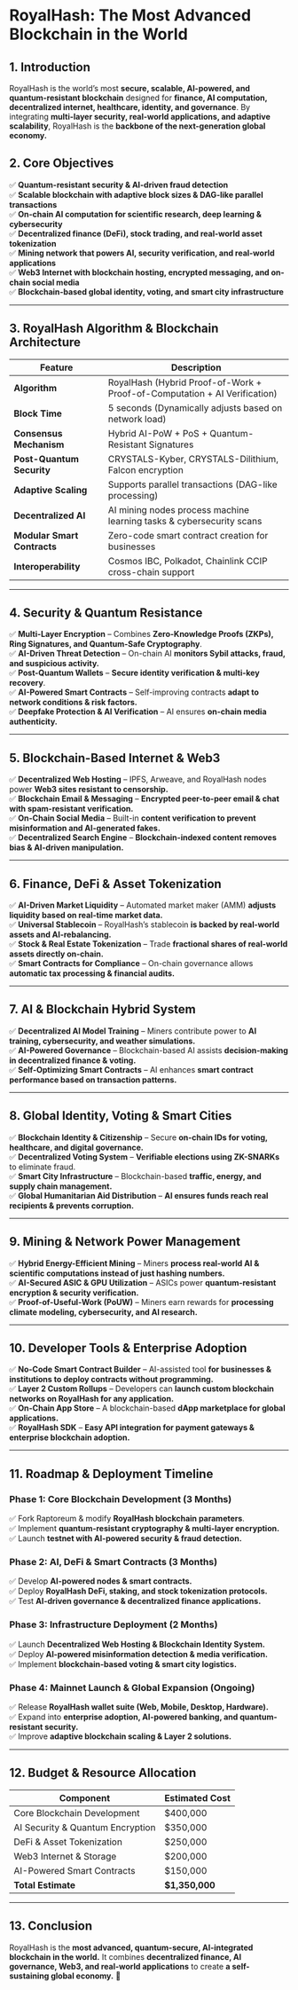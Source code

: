 # **RoyalHash: The Most Advanced Blockchain in the World**

## **1. Introduction**
RoyalHash is the world’s most **secure, scalable, AI-powered, and quantum-resistant blockchain** designed for **finance, AI computation, decentralized internet, healthcare, identity, and governance**. By integrating **multi-layer security, real-world applications, and adaptive scalability**, RoyalHash is the **backbone of the next-generation global economy.**

## **2. Core Objectives**
✅ **Quantum-resistant security & AI-driven fraud detection**  
✅ **Scalable blockchain with adaptive block sizes & DAG-like parallel transactions**  
✅ **On-chain AI computation for scientific research, deep learning & cybersecurity**  
✅ **Decentralized finance (DeFi), stock trading, and real-world asset tokenization**  
✅ **Mining network that powers AI, security verification, and real-world applications**  
✅ **Web3 Internet with blockchain hosting, encrypted messaging, and on-chain social media**  
✅ **Blockchain-based global identity, voting, and smart city infrastructure**  

---

## **3. RoyalHash Algorithm & Blockchain Architecture**
| **Feature**                  | **Description** |
|------------------------------|----------------|
| **Algorithm**                | RoyalHash (Hybrid Proof-of-Work + Proof-of-Computation + AI Verification) |
| **Block Time**               | 5 seconds (Dynamically adjusts based on network load) |
| **Consensus Mechanism**      | Hybrid AI-PoW + PoS + Quantum-Resistant Signatures |
| **Post-Quantum Security**    | CRYSTALS-Kyber, CRYSTALS-Dilithium, Falcon encryption |
| **Adaptive Scaling**         | Supports parallel transactions (DAG-like processing) |
| **Decentralized AI**         | AI mining nodes process machine learning tasks & cybersecurity scans |
| **Modular Smart Contracts**  | Zero-code smart contract creation for businesses |
| **Interoperability**         | Cosmos IBC, Polkadot, Chainlink CCIP cross-chain support |

---

## **4. Security & Quantum Resistance**
✅ **Multi-Layer Encryption** – Combines **Zero-Knowledge Proofs (ZKPs), Ring Signatures, and Quantum-Safe Cryptography**.  
✅ **AI-Driven Threat Detection** – On-chain AI **monitors Sybil attacks, fraud, and suspicious activity.**  
✅ **Post-Quantum Wallets** – **Secure identity verification & multi-key recovery**.  
✅ **AI-Powered Smart Contracts** – Self-improving contracts **adapt to network conditions & risk factors.**  
✅ **Deepfake Protection & AI Verification** – AI ensures **on-chain media authenticity.**  

---

## **5. Blockchain-Based Internet & Web3**
✅ **Decentralized Web Hosting** – IPFS, Arweave, and RoyalHash nodes power **Web3 sites resistant to censorship.**  
✅ **Blockchain Email & Messaging** – **Encrypted peer-to-peer email & chat with spam-resistant verification.**  
✅ **On-Chain Social Media** – Built-in **content verification to prevent misinformation and AI-generated fakes.**  
✅ **Decentralized Search Engine** – **Blockchain-indexed content removes bias & AI-driven manipulation.**  

---

## **6. Finance, DeFi & Asset Tokenization**
✅ **AI-Driven Market Liquidity** – Automated market maker (AMM) **adjusts liquidity based on real-time market data.**  
✅ **Universal Stablecoin** – RoyalHash’s stablecoin **is backed by real-world assets and AI-rebalancing.**  
✅ **Stock & Real Estate Tokenization** – Trade **fractional shares of real-world assets directly on-chain.**  
✅ **Smart Contracts for Compliance** – On-chain governance allows **automatic tax processing & financial audits.**  

---

## **7. AI & Blockchain Hybrid System**
✅ **Decentralized AI Model Training** – Miners contribute power to **AI training, cybersecurity, and weather simulations.**  
✅ **AI-Powered Governance** – Blockchain-based AI assists **decision-making in decentralized finance & voting.**  
✅ **Self-Optimizing Smart Contracts** – AI enhances **smart contract performance based on transaction patterns.**  

---

## **8. Global Identity, Voting & Smart Cities**
✅ **Blockchain Identity & Citizenship** – Secure **on-chain IDs for voting, healthcare, and digital governance.**  
✅ **Decentralized Voting System** – **Verifiable elections using ZK-SNARKs** to eliminate fraud.  
✅ **Smart City Infrastructure** – Blockchain-based **traffic, energy, and supply chain management.**  
✅ **Global Humanitarian Aid Distribution** – **AI ensures funds reach real recipients & prevents corruption.**  

---

## **9. Mining & Network Power Management**
✅ **Hybrid Energy-Efficient Mining** – Miners **process real-world AI & scientific computations instead of just hashing numbers.**  
✅ **AI-Secured ASIC & GPU Utilization** – ASICs power **quantum-resistant encryption & security verification.**  
✅ **Proof-of-Useful-Work (PoUW)** – Miners earn rewards for **processing climate modeling, cybersecurity, and AI research.**  

---

## **10. Developer Tools & Enterprise Adoption**
✅ **No-Code Smart Contract Builder** – AI-assisted tool **for businesses & institutions to deploy contracts without programming.**  
✅ **Layer 2 Custom Rollups** – Developers can **launch custom blockchain networks on RoyalHash for any application.**  
✅ **On-Chain App Store** – A blockchain-based **dApp marketplace for global applications.**  
✅ **RoyalHash SDK** – **Easy API integration for payment gateways & enterprise blockchain adoption.**  

---

## **11. Roadmap & Deployment Timeline**
### **Phase 1: Core Blockchain Development (3 Months)**
✅ Fork Raptoreum & modify **RoyalHash blockchain parameters**.  
✅ Implement **quantum-resistant cryptography & multi-layer encryption.**  
✅ Launch **testnet with AI-powered security & fraud detection.**  

### **Phase 2: AI, DeFi & Smart Contracts (3 Months)**
✅ Develop **AI-powered nodes & smart contracts.**  
✅ Deploy **RoyalHash DeFi, staking, and stock tokenization protocols.**  
✅ Test **AI-driven governance & decentralized finance applications.**  

### **Phase 3: Infrastructure Deployment (2 Months)**
✅ Launch **Decentralized Web Hosting & Blockchain Identity System.**  
✅ Deploy **AI-powered misinformation detection & media verification.**  
✅ Implement **blockchain-based voting & smart city logistics.**  

### **Phase 4: Mainnet Launch & Global Expansion (Ongoing)**
✅ Release **RoyalHash wallet suite (Web, Mobile, Desktop, Hardware).**  
✅ Expand into **enterprise adoption, AI-powered banking, and quantum-resistant security.**  
✅ Improve **adaptive blockchain scaling & Layer 2 solutions.**  

---

## **12. Budget & Resource Allocation**
| **Component**                 | **Estimated Cost** |
|-------------------------------|--------------------|
| Core Blockchain Development    | $400,000          |
| AI Security & Quantum Encryption | $350,000         |
| DeFi & Asset Tokenization      | $250,000          |
| Web3 Internet & Storage        | $200,000          |
| AI-Powered Smart Contracts     | $150,000          |
| **Total Estimate**              | **$1,350,000**    |

---

## **13. Conclusion**
RoyalHash is the **most advanced, quantum-secure, AI-integrated blockchain in the world.** It combines **decentralized finance, AI governance, Web3, and real-world applications** to create **a self-sustaining global economy.** 🐞

